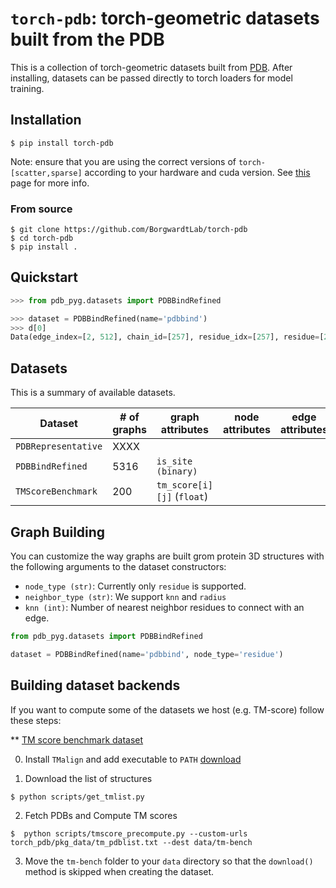 # `torch-pdb`: torch-geometric datasets built from the PDB

This is a collection of torch-geometric datasets built from [PDB](https://www.rcsb.org/). 
After installing, datasets can be passed directly to torch loaders for model training.


## Installation


```
$ pip install torch-pdb
```

Note: ensure that you are using the correct versions of `torch-[scatter,sparse]` according to your hardware and cuda version. See [this](https://pytorch-geometric.readthedocs.io/en/latest/notes/installation.html#installation-via-pip-wheels) page for more info.
		

### From source

```
$ git clone https://github.com/BorgwardtLab/torch-pdb
$ cd torch-pdb
$ pip install .
```

## Quickstart


```python
>>> from pdb_pyg.datasets import PDBBindRefined

>>> dataset = PDBBindRefined(name='pdbbind')
>>> d[0]
Data(edge_index=[2, 512], chain_id=[257], residue_idx=[257], residue=[257], residue_name=[257], residue_number=[257], residue_position=[257], coord=[257, 3], aa_idx=[257, 553], bond_type=[512], num_nodes=257, datapath='/tmp/var/test/raw/6ugp/6ugp_protein.pdb', name='6ugp')
```

## Datasets

This is a summary of available datasets.


| Dataset | # of graphs | graph attributes | node attributes | edge attributes |
|---------|-------------|------------------|-----------------|-----------------|
| `PDBRepresentative`         |  XXXX           |                  |                 |                 |
| `PDBBindRefined`         |  5316           |     `is_site (binary)`             |                 |                 |
| `TMScoreBenchmark`         |  200 |     `tm_score[i][j]` (`float`)             |                 |                 |

## Graph Building

You can customize the way graphs are built grom protein 3D structures with the following arguments to the dataset constructors:


*  `node_type (str)`: Currently only `residue` is supported. 
*  `neighbor_type (str)`: We support `knn` and `radius`
*  `knn (int)`: Number of nearest neighbor residues to connect with an edge.


```python
from pdb_pyg.datasets import PDBBindRefined

dataset = PDBBindRefined(name='pdbbind', node_type='residue')
```

## Building dataset backends

If you want to compute some of the datasets we host (e.g. TM-score) follow these steps:

** [TM score benchmark dataset](https://zhanggroup.org/TM-align/benchmark/)

0. Install `TMalign` and add executable to `PATH` [download](https://zhanggroup.org/TM-align/)

1. Download the list of structures

```
$ python scripts/get_tmlist.py
```

2. Fetch PDBs and Compute TM scores

```
$  python scripts/tmscore_precompute.py --custom-urls torch_pdb/pkg_data/tm_pdblist.txt --dest data/tm-bench 
```

3. Move the `tm-bench` folder to your `data` directory so that the `download()` method is skipped when creating the dataset.
